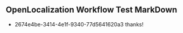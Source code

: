 ## OpenLocalization Workflow Test MarkDown
* 2674e4be-3414-4e1f-9340-77d5641620a3 thanks!

<!--HONumber=Jul16_HO2-->


